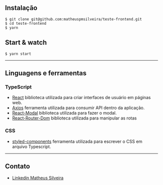 ## Instalação

    $ git clone git@github.com:matheuspmsilveira/teste-frontend.git
    $ cd teste-frontend
    $ yarn


## Start & watch

    $ yarn start

---

## Linguagens e ferramentas

### TypeScript

- [React](http://facebook.github.io/react) biblioteca utilizada para criar interfaces de usuário em páginas web.
- [Axios](https://axios-http.com/docs/intro) ferramenta utilizada para consumir API dentro da aplicação.
- [React-Modal](https://www.npmjs.com/package/react-modal) biblioteca utilizada para fazer o modal.
- [React-Router-Dom](https://www.npmjs.com/package/react-router-dom) biblioteca utilizada para manipular as rotas

### CSS

- [styled-components](https://styled-components.com) ferramenta utilizada para escrever o CSS em arquivo Typescript.

---

## Contato

- [Linkedin Matheus Silveira](https://www.linkedin.com/in/matheus-silveira-5500a596/)